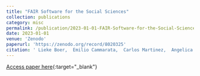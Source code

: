 ```yaml
---
title: "FAIR Software for the Social Sciences"
collection: publications
category: misc
permalink: /publication/2023-01-01-FAIR-Software-for-the-Social-Sciences
date: 2023-01-01
venue: 'Zenodo'
paperurl: 'https://zenodo.org/record/8020325'
citation: ' Lieke Boer,  Emilio Cammarata,  Carlos Martinez,  Angelica Maineri, &quot;FAIR Software for the Social Sciences.&quot; Zenodo, 2023.'
---
```

[Access paper here](https://zenodo.org/record/8020325){:target="_blank"}
